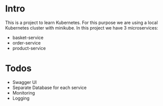 # Intro
This is a project to learn Kubernetes. For this purpose we are using a local Kubernetes cluster with minikube.
In this project we have 3 microservices:
- basket-service
- order-service
- product-service

# Todos
- Swagger UI
- Separate Database for each service
- Monitoring
- Logging